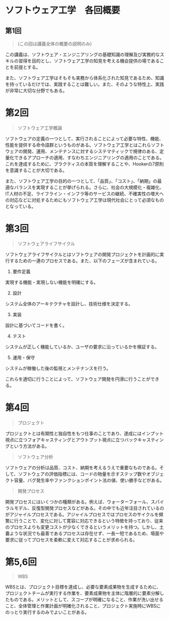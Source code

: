 # ソフトウェア工学　各回概要


## 第1回
>(この回は講義全体の概要の説明のみ)

この講義は、ソフトウェア・エンジニアリングの基礎知識の理解及び実務的なスキルの習得を目的とし、ソフトウェア工学の知見を考える機会提供の場であることを前提とする。

また、ソフトウェア工学はそもそも実務から体系化された知見であるため、知識を持っているだけでは、実践することは難しい。また、そのような特性上、実践が非常に大切な分野でもある。

# 第2回
>ソフトウェア工学概論

ソフトウェアの定義の一つとして、実行されることによって必要な特性、機能、性能を提供する命令語群というものがある。ソフトウェア工学とはこれらソフトウェアの開発、運用、メンテナンスに対するシステマティックで規律のある、定量化できるアプローチの適用、すなわちエンジニアリングの適用のことである。
これを達成するために、プラクティスの本質を理解することや、Hookerの7原則を意識することが大切である。

また、ソフトウェア工学の目的の一つとして、「品質」、「コスト」、「納期」の最適なバランスを実現することが挙げられる。さらに、社会の大規模化・複雑化、IT人材の不足、ライフライン・インフラ等のサービスの継続、不確実性の増大への対応などに対処するためにもソフトウェア工学は現代社会にとって必須なものとなっている。


# 第3回
>ソフトウェアライフサイクル

ソフトウェアライフサイクルとはソフトウェアの開発プロジェクトを計画的に実行するための一連のプロセスである。また、以下のフェーズが含まれている。

1. 要件定義

実現する機能・実現しない機能を明確にする。

2. 設計

システム全体のアーキテクチャを設計し、技術仕様を決定する。

3. 実装

設計に基づいてコードを書く。


4. テスト

システムが正しく機能しているか、ユーザの要求に沿っているかを検証する。


5. 運用・保守

システムが稼働した後の監視とメンテナンスを行う。

これらを適切に行うことによって、ソフトウェア開発を円滑に行うことができる。

# 第4回

>プロジェクト

プロジェクトとは有期性と独自性をもつ仕事のことであり、達成にはインプット視点に立つフォアキャスティングとアウトプット視点に立つバックキャスティングという方法がある。

>ソフトウェア分析

ソフトウェアの分析は品質、コスト、納期を考えるうえで重要なものである。そして、ソフトウェアの評価指標には、コードの物量を示すステップ数やオブジェクト容量、バグ発生率やファンクションポイント法の値、使い勝手などがある。

>開発プロセス

開発プロセスにはいくつかの種類がある。例えば、ウォーターフォール、スパイラルモデル、反復型開発プロセスなどがある。その中でも近年注目されているのがアジャイルプロセスである。アジャイルプロセスではプロセスのサイクルを頻繁に行うことで、変化に対して寛容に対応できるという特徴を持っており、従来のプロセスよりも変更コストが少なくできるというメリットを持つ。しかし、土嚢ような状況でも最善であるプロセスは存在せず、一長一短であるため、場面や要求に従ってプロセスを柔軟に変えて対応することが求められる。

# 第5,6回

>WBS

WBSとは、プロジェクト目標を達成し、必要な要素成果物を生成するために、プロジェクトチームが実行する作業を、要素成果物を主体に階層的に要素分解したものである。メリットとして、スコープが明確になること、作業が洗い出せること、全体管理と作業計画が明確化されること、プロジェクト実施時にWBSにのっとり実行するのみでよいことがある。


